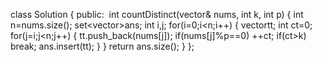class Solution {
public:
​
int countDistinct(vector<int>& nums, int k, int p) {
int n=nums.size();
set<vector<int>>ans;
int i,j;
for(i=0;i<n;i++)
{
vector<int>tt;
int ct=0;
for(j=i;j<n;j++)
{
tt.push_back(nums[j]);
if(nums[j]%p==0)
++ct;
if(ct>k)
break;
ans.insert(tt);
}
}
return ans.size();
}
};